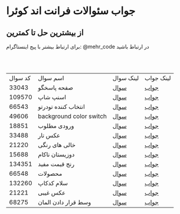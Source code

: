 <h1>جواب سئوالات فرانت اند کوئرا</h1>
<h2>از بیشترین حل تا کمترین</h2>
<p>برای ارتباط بیشتر با پیج اینستاگرام: @mehr_code در ارتباط باشید<p>
<br>
<br>
<table>
  <tr>
    <td>کد سوال</td>
    <td>اسم سوال</td>
    <td>لینک سوال</td>
    <td>لینک جواب</td>
  </tr>
  <tr>
    <td>33043</td>
    <td>صفحه پاسخگو</td>
    <td><a href="https://quera.org/problemset/33043">سوال</a></td>
    <td><a href="https://github.com/Mehr-code/Quera-frontend-answer/blob/main/SRC/33043.html">جواب</a></td>
  </tr>
  <tr>
    <td>109570</td>
    <td>اسنپ شاپ</td>
    <td><a href="https://quera.org/problemset/109570">سوال</a></td>
    <td><a href="https://github.com/Mehr-code/Quera-frontend-answer/blob/main/SRC/Quera_SnappShop.rar">جواب</a></td>
  </tr>
  <tr>
    <td>66543</td>
    <td>انتخاب کننده تودرتو</td>
    <td><a href='https://quera.org/problemset/66543'>سوال</a></td>
    <td><a href='https://github.com/Mehr-code/Quera-frontend-answer/blob/main/SRC/66543.css'>جواب</a></td>
  </tr>
  <tr>
    <td>49606</td>
    <td>background color switch</td>
    <td><a href='https://quera.org/problemset/49606'>سوال</a></td>
    <td><a href='https://github.com/Mehr-code/Quera-frontend-answer/blob/main/SRC/49606.js'>جواب</a></td>
  </tr>
  
  <tr>
    <td>18851</td>
    <td>ورودی مطلوب</td>
    <td><a href='https://quera.org/problemset/18851'>سوال</a></td>
    <td><a href='https://github.com/Mehr-code/Quera-frontend-answer/blob/main/SRC/18851.html'>جواب</a></td>
  </tr>
  
   <tr>
    <td>33488</td>
    <td>عکس تار</td>
    <td><a href='https://quera.org/problemset/33488'>سوال</a></td>
    <td><a href='https://github.com/Mehr-code/Quera-frontend-answer/blob/main/SRC/33488.html'>جواب</a></td>
  </tr>
  
   <tr>
    <td>21220</td>
    <td>خالی های رنگی</td>
    <td><a href='https://quera.org/problemset/21220'>سوال</a></td>
    <td><a href='https://github.com/Mehr-code/Quera-frontend-answer/blob/main/SRC/21220.css'>جواب</a></td>
  </tr>
  
   <tr>
    <td>15688</td>
    <td>دوزیستان ناکام</td>
    <td><a href='https://quera.org/problemset/15688'>سوال</a></td>
    <td><a href='https://github.com/Mehr-code/Quera-frontend-answer/blob/main/SRC/15688.html'>جواب</a></td>
  </tr>

  <tr>
    <td>134351</td>
    <td>رنج قیمت مفید</td>
    <td><a href='https://quera.org/problemset/134351'>سوال</a></td>
    <td><a href='https://github.com/Mehr-code/Quera-frontend-answer/blob/main/SRC/134351.html'>جواب</a></td>
  </tr>
  <tr>
    <td>66548</td>
    <td>محصولات</td>
    <td><a href='https://quera.org/problemset/66548'>سوال</a></td>
    <td><a href='https://github.com/Mehr-code/Quera-frontend-answer/blob/main/SRC/66548.js'>جواب</a></td>
  </tr>
  <tr>
    <td>132260</td>
    <td>سلام کدکاپ</td>
    <td><a href='https://quera.org/problemset/132260'>سوال</a></td>
    <td><a href='https://github.com/Mehr-code/Quera-frontend-answer/blob/main/SRC/132260.css'>جواب</a></td>
  </tr>
  <tr>
    <td>21221</td>
    <td>عکس غیبی</td>
    <td><a href='https://quera.org/problemset/21221'>سوال</a></td>
    <td><a href='https://github.com/Mehr-code/Quera-frontend-answer/blob/main/SRC/21221.js'>جواب</a></td>
  </tr>
   <tr>
    <td>68275</td>
    <td>وسط قرار دادن المان</td>
    <td><a href='https://quera.org/problemset/68275'>سوال</a></td>
    <td><a href='https://github.com/Mehr-code/Quera-frontend-answer/blob/main/SRC/21221.js'>جواب</a></td>
  </tr>
  
 
</table>
